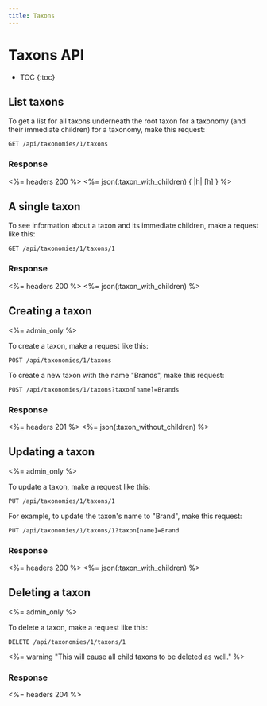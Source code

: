 ```yaml
---
title: Taxons
---
```


# Taxons API

* TOC
{:toc}

## List taxons 

To get a list for all taxons underneath the root taxon for a taxonomy (and their immediate children) for a taxonomy, make this request:

    GET /api/taxonomies/1/taxons

### Response

<%= headers 200 %>
<%= json(:taxon_with_children) { |h| [h] } %>

## A single taxon

To see information about a taxon and its immediate children, make a request
like this:

    GET /api/taxonomies/1/taxons/1

### Response

<%= headers 200 %>
<%= json(:taxon_with_children) %>


## Creating a taxon

<%= admin_only %>

To create a taxon, make a request like this:

    POST /api/taxonomies/1/taxons

To create a new taxon with the name "Brands", make this request:

    POST /api/taxonomies/1/taxons?taxon[name]=Brands

### Response

<%= headers 201 %>
<%= json(:taxon_without_children) %>


## Updating a taxon

<%= admin_only %>

To update a taxon, make a request like this:

    PUT /api/taxonomies/1/taxons/1

For example, to update the taxon's name to "Brand", make this request:

    PUT /api/taxonomies/1/taxons/1?taxon[name]=Brand

### Response

<%= headers 200 %>
<%= json(:taxon_with_children) %>

## Deleting a taxon

<%= admin_only %>

To delete a taxon, make a request like this:

    DELETE /api/taxonomies/1/taxons/1

<%= warning "This will cause all child taxons to be deleted as well." %>

### Response

<%= headers 204 %>


